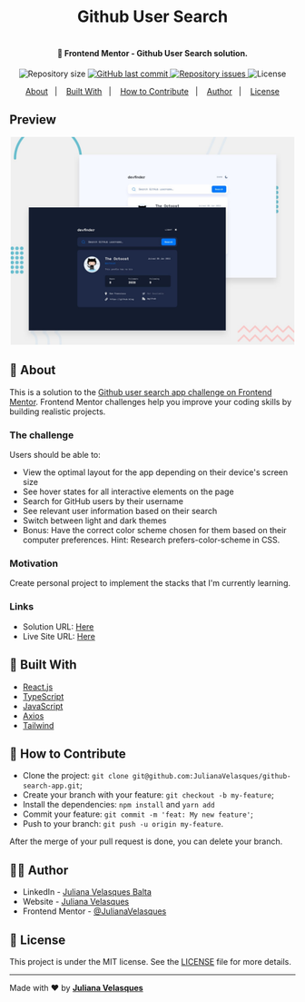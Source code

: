 <h1 align="center"> Github User Search <h1>

<h4 align="center">
  🚀 Frontend Mentor - Github User Search solution.
</h4>

<p align="center">
  
  <img alt="Repository size" src="https://img.shields.io/github/repo-size/JulianaVelasques/github-search-app">
  
  <a href="https://github.com/JulianaVelasques/advice-generator/commits/main">
    <img alt="GitHub last commit" src="https://img.shields.io/github/last-commit/JulianaVelasques/github-search-app">
  </a>

  <a href="https://github.com/JulianaVelasques/github-search-app/issues">
    <img alt="Repository issues" src="https://img.shields.io/github/issues/JulianaVelasques/github-search-app">
  </a>

  <img alt="License" src="https://img.shields.io/badge/license-MIT-brightgreen">
</p>

<p align="center">
  <a href="#page_with_curl-about">About</a>&nbsp;&nbsp;&nbsp;|&nbsp;&nbsp;&nbsp;
  <a href="#wrench-built-with">Built With</a>&nbsp;&nbsp;&nbsp;|&nbsp;&nbsp;&nbsp;
  <a href="#-how-to-contribute">How to Contribute</a>&nbsp;&nbsp;&nbsp;|&nbsp;&nbsp;&nbsp;
  <a href="#woman_technologist-author">Author</a>&nbsp;&nbsp;&nbsp;|&nbsp;&nbsp;&nbsp;
  <a href="#memo-license">License</a>
</p>
  
 ## Preview
  <div align='center'><img src="src/assets/preview.jpg" alt="Demo" width="500" /></div>
  
 
## :page_with_curl: About
This is a solution to the [Github user search app challenge on Frontend Mentor](https://www.frontendmentor.io/challenges/advice-generator-app-QdUG-13db). Frontend Mentor challenges help you improve your coding skills by building realistic projects.


### The challenge

Users should be able to:

- View the optimal layout for the app depending on their device's screen size
- See hover states for all interactive elements on the page
- Search for GitHub users by their username
- See relevant user information based on their search
- Switch between light and dark themes
- Bonus: Have the correct color scheme chosen for them based on their computer preferences. Hint: Research prefers-color-scheme in CSS.

### Motivation
Create personal project to implement the stacks that I'm currently learning.

### Links

- Solution URL: [Here](https://github.com/JulianaVelasques/github-search-app)
- Live Site URL: [Here](https://advice-generator-pi-one.vercel.app/)


## :wrench: Built With

- [React.js](https://beta.reactjs.org/)
- [TypeScript](https://www.typescriptlang.org/)
- [JavaScript](https://www.javascript.com/)
- [Axios](https://axios-http.com/)
- [Tailwind](https://tailwindcss.com/)


## 🤔 How to Contribute

- Clone the project: `git clone git@github.com:JulianaVelasques/github-search-app.git`;
- Create your branch with your feature: `git checkout -b my-feature`;
- Install the dependencies: `npm install` and `yarn add`
- Commit your feature: `git commit -m 'feat: My new feature'`;
- Push to your branch: `git push -u origin my-feature`.

After the merge of your pull request is done, you can delete your branch.
  
## :woman_technologist: Author

- LinkedIn - [Juliana Velasques Balta](https://www.linkedin.com/in/julianavelasquesbalta/)
- Website - [Juliana Velasques](https://julianavelasques.vercel.app/)
- Frontend Mentor - [@JulianaVelasques](https://www.frontendmentor.io/profile/JulianaVelasques)

## :memo: License

This project is under the MIT license. See the [LICENSE](LICENSE.md) file for more details.

---

Made with ♥ by <tr>
    <td align="center"><a href="https://github.com/JulianaVelasques"><b>Juliana Velasques</b></a><br /></td>
<tr>
